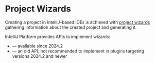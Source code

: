 <!-- Copyright 2000-2025 JetBrains s.r.o. and contributors. Use of this source code is governed by the Apache 2.0 license. -->

# Project Wizards

Creating a project in IntelliJ-based IDEs is achieved with [project wizards](https://www.jetbrains.com/help/idea/new-project-wizard.html) gathering information about the created project and generating it.

IntelliJ Platform provides APIs to implement wizards:
- [](new_project_wizard.md) — available since 2024.2
- [](legacy_project_wizard.md) — an old API, not recommended to implement in plugins targeting versions 2024.2 and newer
